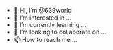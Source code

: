 - 👋 Hi, I’m @639world
- 👀 I’m interested in ...
- 🌱 I’m currently learning ...
- 💞️ I’m looking to collaborate on ...
- 📫 How to reach me ...

<!---
639world/639world is a ✨ special ✨ repository because its `README.md` (this file) appears on your GitHub profile.
You can click the Preview link to take a look at your changes.
--->
